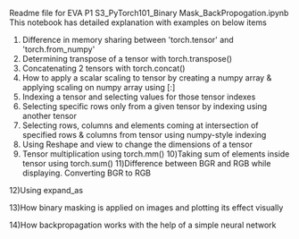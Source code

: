 Readme file for EVA P1 S3_PyTorch101_Binary Mask_BackPropogation.ipynb
This notebook has detailed explanation with examples on below items

1) Difference in memory sharing between 'torch.tensor' and 'torch.from_numpy'
2) Determining transpose of a tensor with torch.transpose() 
3) Concatenating 2 tensors with torch.concat()
4) How to apply a scalar scaling to tensor by creating a numpy array & applying scaling on numpy array using [:] 
5) Indexing a tensor and selecting values for those tensor indexes
6) Selecting specific rows only from a given tensor by indexing using another tensor
7) Selecting rows, columns and elements coming at intersection of specified rows & columns from tensor using numpy-style indexing
8) Using Reshape and view to change the dimensions of a tensor
9) Tensor multiplication using torch.mm()
10)Taking sum of elements inside tensor using torch.sum()
11)Difference between BGR and RGB while displaying. Converting BGR to RGB

12)Using expand_as 

13)How binary masking is applied on images and plotting its effect visually

14)How backpropagation works with the help of a simple neural network
